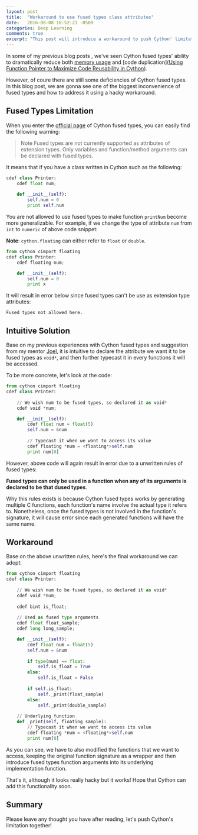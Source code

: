 ```yaml
---
layout: post
title:  "Workaround to use fused types class attributes"
date:   2016-08-08 18:52:21 -0500
categories: Deep Learning
comments: true
excerpt: "This post will introduce a workaround to push Cython' limitation."
---
```


In some of my previous blog posts , we've seen Cython fused types' ability to dramatically reduce both [memory usage](http://blog.yclin.me/gsoc/2016/06/27/KMeans/) and [code duplication]([Using Function Pointer to Maximize Code Reusability in Cython](http://blog.yclin.me/gsoc/2016/07/17/Function-Pointer/)).

However, of coure there are still some deficiencies of Cython fused types. In this blog post, we are gonna see one of the biggest inconvenience of fused types and how to address it using a hacky workaround.


## Fused Types Limitation

When you enter the [official page](http://cython.readthedocs.io/en/latest/src/userguide/fusedtypes.html) of Cython fused types, you can easily find the following warning:

> Note Fused types are not currently supported as attributes of extension types. Only variables and function/method arguments can be declared with fused types.

It means that if you have a class written in Cython such as the following:

```python
cdef class Printer:
	cdef float num;
	
	def __init__(self):
		self.num = 0
		print self.num		
```

You are not allowed to use fused types to make function `printNum` become more generalizable. For example, if we change the type of attribute `num` from `int` to `numeric` of above code snippet:

**Note**: `cython.floating` can either refer to `float` or `double`.

```python
from cython cimport floating
cdef class Printer:
	cdef floating num;

	def __init__(self):
		self.num = 0
		print x		
```

It will result in error below since fused types can't be use as extension type attributes:

```
Fused types not allowed here.
```

## Intuitive Solution

Base on my previous experiences with Cython fused types and suggestion from my mentor [Joel](https://github.com/jnothman), it is intuitive to declare the attribute we want it to be fused types as `void*`, and then further typecast it in every functions it will be accessed. 

To be more concrete, let's look at the code:

```python
from cython cimport floating
cdef class Printer:
	
	// We wish num to be fused types, so declared it as void*
	cdef void *num;

	def __init__(self):
		cdef float num = float(5)
		self.num = &num
		
		// Typecast it when we want to access its value
		cdef floating *num = <floating*>self.num
		print num[0]
```

However, above code will again result in error due to a 
unwritten rules of fused types: 

**Fused types can only be used in a function when any of its arguments is declared to be that dused types**.

Why this rules exists is because Cython fused types works by generating multiple C functions, each function's name involve the actual type it refers to. Nonetheless, once the fused types is not involved in the function's signature, it will cause error since each generated functions will have the same name.


## Workaround

Base on the above unwritten rules, here's the final workaround we can adopt:

```python
from cython cimport floating
cdef class Printer:
	
	// We wish num to be fused types, so declared it as void*
	cdef void *num;
	
	cdef bint is_float;
	
	// Used as fused type arguments
	cdef float float_sample;
	cdef long long_sample;

	def __init__(self):
		cdef float num = float(5)
		self.num = &num
		
		if type(num) == float:
			self.is_float = True
		else:
			self.is_float = False
			
		if self.is_float:
			self._print(float_sample)
		else:
			self._print(double_sample)
	
	// Underlying function
	def _print(self, floating sample):
		// Typecast it when we want to access its value
		cdef floating *num = <floating*>self.num
		print num[0]
```

As you can see, we have to also modified the functions that we want to access, keeping the original function signature as a wrapper and then introduce fused types function arguments into its underlying implementation function.

That's it, although it looks really hacky but it works!
Hope that Cython can add this functionality soon.

## Summary

Please leave any thought you have after reading, let's push Cython's limitation together!
